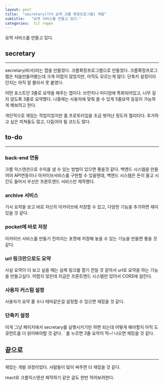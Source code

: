 ```yaml
---
layout: post
title:  "secretary(기사 요약 크롬 확장프로그램) 개발"
subtitle:   "요약 서비스를 만들고 있다."
categories:  til regex 
---
```


요약 서비스를 만들고 있다.

## secretary

---

secretary(비서)라는 앱을 만들었다. 크롬확장프로그램으로 만들었다. 크롬확장프로그램은 처음만들어봤는데 크게 어렵지 않았지만, 아직도 모르는게 많다. 단축키 설정이라던지는 아직 잘 몰라서 못 붙였다.

어떤 포스트던 3줄로 요약을 해주는 앱이다. 브런치나 미디엄에 특화되어있고, 너무 길지 않도록 3줄로 요약했다. 나중에는 사용자에 맞춰 쓸 수 있게 5줄요약 등등이 가능하게 해보려고 한다.

개인적으로 재밌는 작업이었지만 좀 프로토터입을 조금 벗어난 정도의 퀄리티다. 추가하고 싶은 피쳐들도 많고, 다듬어야 될 코드도 많다.


## to-do
---

### back-end 연동

크롬 익스텐션으로 수익을 낼 수 있는 방법이 있으면 좋을것 같다. 백엔드 시스템을 만들어야 API연동이나 아카이브서비스를 구현할 수 있을텐데, 백엔드 시스템은 돈이 들고 시간도 들어서 우선은 프론트엔드 서비스만 제작했다. 

### archive 서비스

기사 요약을 보고 바로 자신의 아카이브에 저장할 수 있고, 다양한 기능을 추가하면 재미있을 것 같다.

### pocket에 바로 저장

아카이브 서비스를 만들기 전까지는 포켓에 저장해 놓을 수 있는 기능을 만들면 좋을 것 같다.

### url 링크만으로도 요약

사실 요약이 더 보고 싶을 때는 실제 링크를 열기 전일 것 같아서 url로 요약을 하는 기능을 만들고싶다. 어렵지 않은데 지금은 프론트엔드 시스템만 있어서 CORS에 걸린다.

### 사용자 커스텀 설정

사용자가 요약 줄 수나 테마같은걸 설정할 수 있으면 재밌을 것 같다.

### 단축키 설정

이게 그냥 페이지에서 secretary를 실행시키기만 하면 되는데 어떻게 해야할지 아직 도큐먼트를 더 읽어봐야할 것 같다. ` 를 누르면 3줄 요약이 딱~! 나오면 재밌을 것 같다.

## 끝으로

---

재밌는 개발 과정이었다. 사람들이 많이 써주면 더 재밌을 것 같다.

react로 크롬익스텐션 제작하기 같은 글도 한번 적어보려한다.

